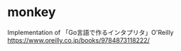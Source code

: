 # monkey
Implementation of 「Go言語で作るインタプリタ」O'Reilly
<https://www.oreilly.co.jp/books/9784873118222/>
